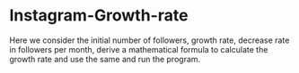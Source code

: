# Instagram-Growth-rate
Here we consider the initial number of followers, growth rate, decrease rate in followers per month, derive a mathematical formula to calculate the growth rate and use the same and run the program.
